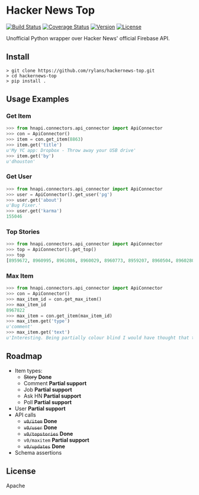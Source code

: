 Hacker News Top
==============

[![Build Status](https://travis-ci.org/rylans/hackernews-top.svg?branch=master)](https://travis-ci.org/rylans/hackernews-top) [![Coverage Status](https://coveralls.io/repos/rylans/hackernews-top/badge.svg?branch=master)](https://coveralls.io/r/rylans/hackernews-top?branch=master) [![Version](https://badge.fury.io/py/hntop.svg)](https://badge.fury.io/py/hntop) [![License](https://img.shields.io/pypi/l/hntop.svg)](https://github.com/rylans/hackernews-top)

Unofficial Python wrapper over Hacker News' official Firebase API.

## Install

```
> git clone https://github.com/rylans/hackernews-top.git
> cd hackernews-top
> pip install .
```

## Usage Examples

### Get Item

```python
>>> from hnapi.connectors.api_connector import ApiConnector
>>> con = ApiConnector()
>>> item = con.get_item(8863)
>>> item.get('title')
u'My YC app: Dropbox - Throw away your USB drive'
>>> item.get('by')
u'dhouston'
```

### Get User

```python
>>> from hnapi.connectors.api_connector import ApiConnector
>>> user = ApiConnector().get_user('pg')
>>> user.get('about')
u'Bug Fixer.'
>>> user.get('karma')
155046
```

### Top Stories

```python
>>> from hnapi.connectors.api_connector import ApiConnector
>>> top = ApiConnector().get_top()
>>> top
[8959672, 8960995, 8961086, 8960029, 8960773, 8959207, 8960504, 8960280, 8960486, 8959875, 8955426, 8958731, 8961438, 8961093, 8959138, 8959621, 8958867, 8959989, 8958591, 8960902, 8961006, 8958290, 8958059, 8957385, 8960445, 8960933, 8960064, 8956245, 8960211, 8954655, 8959967, 8959377, 8961127, 8958082, 8955771, 8958248, 8955310, 8960929, 8959850, 8959720, 8958728, 8961374, 8958131, 8954737, 8961220, 8959279, 8960063, 8954353, 8956129, 8954630, 8958173, 8961079, 8954568, 8960605, 8957090, 8960824, 8959497, 8960667, 8953545, 8961237, 8955212, 8954814, 8960460, 8954544, 8955130, 8953633, 8955172, 8953512, 8961336, 8958668, 8958719, 8960062, 8960702, 8954424, 8954348, 8959596, 8960909, 8960875, 8961027, 8956313, 8960215, 8960301, 8955663, 8954687, 8958267, 8960360, 8959477, 8958233, 8955076, 8957010, 8961232, 8960303, 8960600, 8955628, 8952959, 8958604, 8954623, 8960168, 8956922, 8952100]
```

### Max Item

```python
>>> from hnapi.connectors.api_connector import ApiConnector
>>> con = ApiConnector()
>>> max_item_id = con.get_max_item()
>>> max_item_id
8967822
>>> max_item = con.get_item(max_item_id)
>>> max_item.get('type')
u'comment'
>>> max_item.get('text')
u'Interesting. Being partially colour blind I would have thought that the original was much greener, while the re-release is a lot bluer and bumped up the brightness contrast.<p>For example, most of the agent scenes in that comparison the left frame appears &quot;greener&quot; (but also more washed out in terms of brightness contrast) than the right.'
```

## Roadmap

* Item types:
  * ~~Story~~ **Done**
  * Comment **Partial support**
  * Job **Partial support**
  * Ask HN **Partial support**
  * Poll **Partial support**
* User **Partial support**
* API calls
  * ~~`v0/item`~~ **Done**
  * ~~`v0/user`~~ **Done**
  * ~~`v0/topstories`~~ **Done**
  * `v0/maxitem` **Partial support**
  * ~~`v0/updates`~~ **Done**
* Schema assertions

## License

Apache
